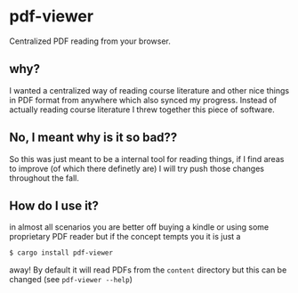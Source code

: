 # pdf-viewer
Centralized PDF reading from your browser.

 ## why?
 I wanted a centralized way of reading course literature and other nice things in PDF format from anywhere which also synced my progress. 
 Instead of actually reading course literature I threw together this piece of software. 
 
 ## No, I meant why is it so bad??
 So this was just meant to be a internal tool for reading things, if I find areas to improve (of which there definetly are) I will try push those changes throughout the fall.

## How do I use it?
in almost all scenarios you are better off buying a kindle or using some proprietary PDF reader but if the concept tempts you it is just a 
```bash
$ cargo install pdf-viewer
``` 
away!
By default it will read PDFs from the `content` directory but this can be changed (see `pdf-viewer --help`)

